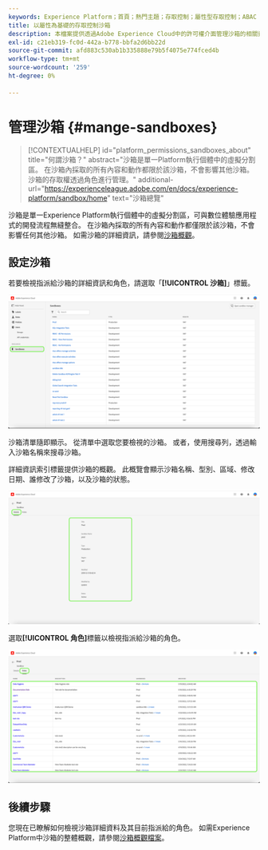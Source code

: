 ```yaml
---
keywords: Experience Platform；首頁；熱門主題；存取控制；屬性型存取控制；ABAC
title: 以屬性為基礎的存取控制沙箱
description: 本檔案提供透過Adobe Experience Cloud中的許可權介面管理沙箱的相關資訊
exl-id: c21eb319-fc0d-442a-b778-bbfa2d6bb22d
source-git-commit: afd883c530ab1b335888e79b5f4075e774fced4b
workflow-type: tm+mt
source-wordcount: '259'
ht-degree: 0%

---
```


# 管理沙箱 {#mange-sandboxes}

>[!CONTEXTUALHELP]
>id="platform_permissions_sandboxes_about"
>title="何謂沙箱？"
>abstract="沙箱是單一Platform執行個體中的虛擬分割區。 在沙箱內採取的所有內容和動作都限於該沙箱，不會影響其他沙箱。 沙箱的存取權透過角色進行管理。"
>additional-url="https://experienceleague.adobe.com/en/docs/experience-platform/sandbox/home" text="沙箱總覽"

沙箱是單一Experience Platform執行個體中的虛擬分割區，可與數位體驗應用程式的開發流程無縫整合。 在沙箱內採取的所有內容和動作都僅限於該沙箱，不會影響任何其他沙箱。 如需沙箱的詳細資訊，請參閱[沙箱概觀](../../../sandboxes/home.md)。

## 設定沙箱

若要檢視指派給沙箱的詳細資訊和角色，請選取「**[!UICONTROL 沙箱]**」標籤。

![flac-sandboxes-tab](../../images/flac-ui/flac-sandboxes-tab.png)

沙箱清單隨即顯示。 從清單中選取您要檢視的沙箱。 或者，使用搜尋列，透過輸入沙箱名稱來搜尋沙箱。

詳細資訊索引標籤提供沙箱的概觀。 此概覽會顯示沙箱名稱、型別、區域、修改日期、誰修改了沙箱，以及沙箱的狀態。

![flac-sandboxes-details](../../images/flac-ui/flac-sandboxes-details.png)

選取&#x200B;**[!UICONTROL 角色]**&#x200B;標籤以檢視指派給沙箱的角色。

![flac-sandboxes-roles](../../images/flac-ui/flac-sandboxes-roles.png)

## 後續步驟

您現在已瞭解如何檢視沙箱詳細資料及其目前指派給的角色。 如需Experience Platform中沙箱的整體概觀，請參閱[沙箱概觀檔案](../../sanboxes/../ui/overview.md)。
